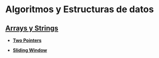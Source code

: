 # Algoritmos y Estructuras de datos

## [Arrays y Strings](./Arrays%20y%20Strings/)
* [**Two Pointers**](./Arrays%20y%20Strings/Dos%20apuntadores/)

* [**Sliding Window**](./Arrays%20y%20Strings/sliding-window/)



